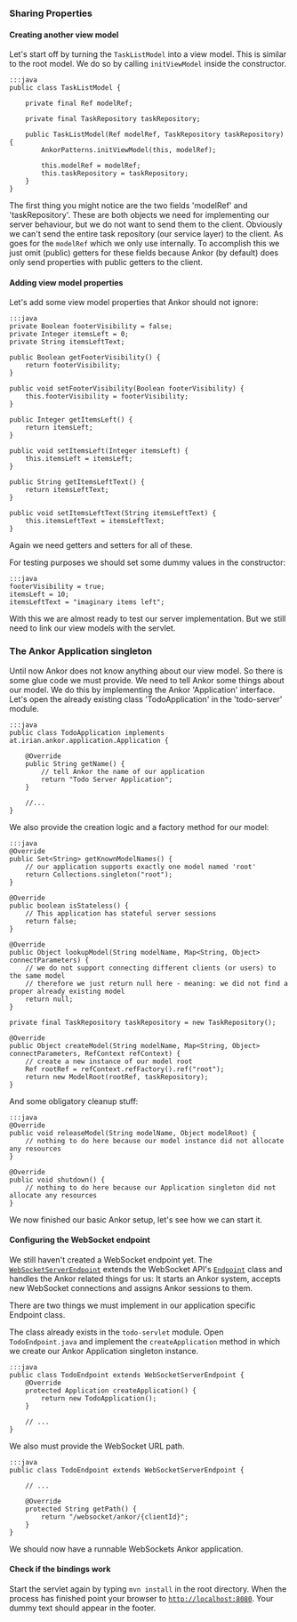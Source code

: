 ### Sharing Properties

#### Creating another view model

Let's start off by turning the `TaskListModel` into a view model.
This is similar to the root model.
We do so by calling `initViewModel` inside the constructor.

    :::java
    public class TaskListModel {

        private final Ref modelRef;

        private final TaskRepository taskRepository;

        public TaskListModel(Ref modelRef, TaskRepository taskRepository) {
            AnkorPatterns.initViewModel(this, modelRef);

            this.modelRef = modelRef;
            this.taskRepository = taskRepository;
        }
    }

The first thing you might notice are the two fields 'modelRef' and 'taskRepository'. These are both objects
we need for implementing our server behaviour, but we do not want to send them to the client.
Obviously we can't send the entire task repository (our service layer) to the client.
As goes for the `modelRef` which we only use internally.
To accomplish this we just omit (public) getters for these fields because Ankor (by default) does only send
properties with public getters to the client.

#### Adding view model properties

Let's add some view model properties that Ankor should not ignore:

    :::java
    private Boolean footerVisibility = false;
    private Integer itemsLeft = 0;
    private String itemsLeftText;

    public Boolean getFooterVisibility() {
        return footerVisibility;
    }

    public void setFooterVisibility(Boolean footerVisibility) {
        this.footerVisibility = footerVisibility;
    }

    public Integer getItemsLeft() {
        return itemsLeft;
    }

    public void setItemsLeft(Integer itemsLeft) {
        this.itemsLeft = itemsLeft;
    }

    public String getItemsLeftText() {
        return itemsLeftText;
    }

    public void setItemsLeftText(String itemsLeftText) {
        this.itemsLeftText = itemsLeftText;
    }

Again we need getters and setters for all of these.

For testing purposes we should set some dummy values in the constructor:

    :::java
    footerVisibility = true;
    itemsLeft = 10;
    itemsLeftText = "imaginary items left";

With this we are almost ready to test our server implementation.
But we still need to link our view models with the servlet.

### The Ankor Application singleton

Until now Ankor does not know anything about our view model. So there is some glue code we must provide.
We need to tell Ankor some things about our model. We do this by implementing the Ankor 'Application' interface.
Let's open the already existing class 'TodoApplication' in the 'todo-server' module.

    :::java
    public class TodoApplication implements at.irian.ankor.application.Application {

        @Override
        public String getName() {
            // tell Ankor the name of our application
            return "Todo Server Application";
        }

        //...
    }

We also provide the creation logic and a factory method for our model:

    :::java
    @Override
    public Set<String> getKnownModelNames() {
        // our application supports exactly one model named 'root'
        return Collections.singleton("root");
    }

    @Override
    public boolean isStateless() {
        // This application has stateful server sessions
        return false;
    }

    @Override
    public Object lookupModel(String modelName, Map<String, Object> connectParameters) {
        // we do not support connecting different clients (or users) to the same model
        // therefore we just return null here - meaning: we did not find a proper already existing model
        return null;
    }

    private final TaskRepository taskRepository = new TaskRepository();

    @Override
    public Object createModel(String modelName, Map<String, Object> connectParameters, RefContext refContext) {
        // create a new instance of our model root
        Ref rootRef = refContext.refFactory().ref("root");
        return new ModelRoot(rootRef, taskRepository);
    }

And some obligatory cleanup stuff:

    :::java
    @Override
    public void releaseModel(String modelName, Object modelRoot) {
        // nothing to do here because our model instance did not allocate any resources
    }

    @Override
    public void shutdown() {
        // nothing to do here because our Application singleton did not allocate any resources
    }

We now finished our basic Ankor setup, let's see how we can start it.

#### Configuring the WebSocket endpoint

We still haven't created a WebSocket endpoint yet.
The [`WebSocketServerEndpoint`][1] extends the WebSocket API's [`Endpoint`][2] class and handles the Ankor related
things for us:
It starts an Ankor system, accepts new WebSocket connections and assigns Ankor sessions to them.

There are two things we must implement in our application specific Endpoint class.

The class already exists in the `todo-servlet` module.
Open `TodoEndpoint.java` and implement the `createApplication` method in which we create our Ankor Application singleton
instance.

    :::java
    public class TodoEndpoint extends WebSocketServerEndpoint {
        @Override
        protected Application createApplication() {
            return new TodoApplication();
        }

        // ...
    }

We also must provide the WebSocket URL path.

    :::java
    public class TodoEndpoint extends WebSocketServerEndpoint {

        // ...

        @Override
        protected String getPath() {
            return "/websocket/ankor/{clientId}";
        }
    }

We should now have a runnable WebSockets Ankor application.

#### Check if the bindings work

Start the servlet again by typing `mvn install` in the root directory. 
When the process has finished point your browser to [`http://localhost:8080`](http://localhost:8080).
Your dummy text should appear in the footer.

[1]: http://ankor.io/static/javadoc/apidocs-0.2/at/irian/ankor/system/WebSocketServerEndpoint.html
[2]: http://docs.oracle.com/javaee/7/api/javax/websocket/Endpoint.html
